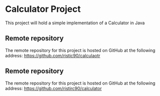 # Calculator Project
This project will hold a simple implementation of a Calculator in Java
## Remote repository
The remote repository for this project is hosted on GitHub at the following address: https://github.com/ristic90/calculaotr
## Remote repository
The remote repository for this project is hosted on GitHub at the following address: https://github.com/ristirc90/calculator
